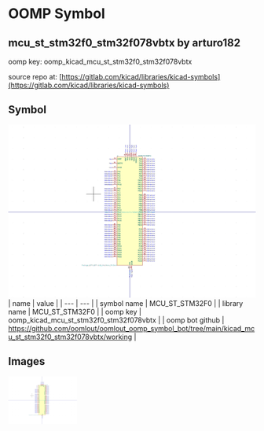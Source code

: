 # OOMP Symbol  
## mcu_st_stm32f0_stm32f078vbtx  by arturo182  
  
oomp key: oomp_kicad_mcu_st_stm32f0_stm32f078vbtx  
  
source repo at: [https://gitlab.com/kicad/libraries/kicad-symbols](https://gitlab.com/kicad/libraries/kicad-symbols)  
## Symbol  
  
[![working.png](working_600.png)](working.png)  
| name | value | 
| --- | --- | 
| symbol name | MCU_ST_STM32F0 | 
| library name | MCU_ST_STM32F0 | 
| oomp key | oomp_kicad_mcu_st_stm32f0_stm32f078vbtx | 
| oomp bot github | https://github.com/oomlout/oomlout_oomp_symbol_bot/tree/main/kicad_mcu_st_stm32f0_stm32f078vbtx/working | 
## Images  
  
[![working.png](working_140.png)](working.png)  
